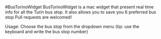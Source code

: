 #BusTorinoWidget
BusTorinoWidget is a mac widget that present real time info for all the Turin bus stop.
It also allows you to save you 6 preferred bus stop
Pull requests are welcomed!

Usage:
Choose the bus stop from the dropdown menu (tip: use the keyboard and write the bus stop number)
